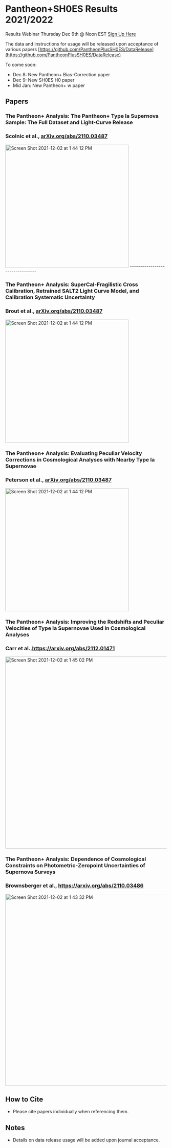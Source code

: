 # Pantheon+SH0ES Results 2021/2022

Results Webinar Thursday Dec 9th @ Noon EST
[Sign Up Here](https://duke.zoom.us/webinar/register/WN_nfMfL0WSSeKGQpCG1heL5Q?_x_zm_rtaid=EQCjgh9zRKuUeZtSn58jFg.1638894828947.8b59b14e3ce9df34db6ae405a8be80e7&_x_zm_rhtaid=92)

The data and instructions for usage will be released upon acceptance of various papers [https://github.com/PantheonPlusSH0ES/DataRelease](https://github.com/PantheonPlusSH0ES/DataRelease)

To come soon:
* Dec 8: New Pantheon+ Bias-Correction paper
* Dec 9: New SH0ES H0 paper 
* Mid Jan: New Pantheon+ w paper 


## Papers

### The Pantheon+ Analysis: The Pantheon+ Type Ia Supernova Sample: The Full Dataset and Light-Curve Release
### Scolnic et al., [arXiv.org/abs/2110.03487](https://arxiv.org/abs/2110.03487)

<img width="385" alt="Screen Shot 2021-12-02 at 1 44 12 PM" src="https://user-images.githubusercontent.com/5403753/145083029-2a35fe99-a727-4d2a-b8fe-c0147534a7b5.png">
--------------------------------


### The Pantheon+ Analysis: SuperCal-Fragilistic Cross Calibration, Retrained SALT2 Light Curve Model, and Calibration Systematic Uncertainty
### Brout et al., [arXiv.org/abs/2110.03487](https://arxiv.org/abs/2110.03487)

<img width="385" alt="Screen Shot 2021-12-02 at 1 44 12 PM" src="https://user-images.githubusercontent.com/5403753/145082618-e62a23b3-791a-4fa1-89b9-a4ef88e5d7a5.png">


### The Pantheon+ Analysis: Evaluating Peculiar Velocity Corrections in Cosmological Analyses with Nearby Type Ia Supernovae 
### Peterson et al., [arXiv.org/abs/2110.03487](https://arxiv.org/abs/2110.03487)

<img width="385" alt="Screen Shot 2021-12-02 at 1 44 12 PM" src="https://user-images.githubusercontent.com/33528267/144483599-fa75d682-8cb0-4bd9-8a3f-03834fc87e5b.png">

### The Pantheon+ Analysis: Improving the Redshifts and Peculiar Velocities of Type Ia Supernovae Used in Cosmological Analyses 
### Carr et al.,https://arxiv.org/abs/2112.01471

<img width="600" alt="Screen Shot 2021-12-02 at 1 45 02 PM" src="https://user-images.githubusercontent.com/33528267/144483714-bf14d6a9-9e79-476b-a0a0-badef90c9ffc.png">

### The Pantheon+ Analysis: Dependence of Cosmological Constraints on Photometric-Zeropoint Uncertainties of Supernova Surveys 
### Brownsberger et al., https://arxiv.org/abs/2110.03486

<img width="600" alt="Screen Shot 2021-12-02 at 1 43 32 PM" src="https://user-images.githubusercontent.com/33528267/144483545-c191d5e9-c774-4c13-9b2b-691dfa4efdc1.png">



## How to Cite

* Please cite papers individually when referencing them.


## Notes

* Details on data release usage will be added upon journal acceptance.
 



